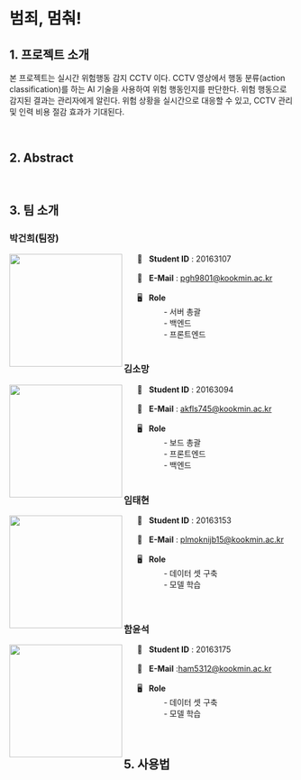 # 범죄, 멈춰!

## 1. 프로젝트 소개


본 프로젝트는 실시간 위험행동 감지 CCTV 이다. CCTV 영상에서 행동 분류(action classification)를 하는 AI 기술을 사용하여 위험 행동인지를 판단한다. 위험 행동으로 감지된 결과는 관리자에게 알린다. 
위험 상황을 실시간으로 대응할 수 있고, CCTV 관리 및 인력 비용 절감 효과가 기대된다.

<br/>

## 2. Abstract

<br/>

## 3. 팀 소개
### **박건희(팀장)**

<img align="left" src = "https://user-images.githubusercontent.com/21096675/112747542-12c93a80-8ff1-11eb-85e9-965e0c9e78d5.png
" width="200px" height="200px">

&nbsp;&nbsp;&nbsp;&nbsp;&nbsp;&nbsp;🐧 &nbsp;&nbsp;**Student ID**    : 20163107  
&nbsp;  
&nbsp;&nbsp;&nbsp;&nbsp;&nbsp;&nbsp;📧 &nbsp;&nbsp;**E-Mail** : pgh9801@kookmin.ac.kr  
&nbsp;  
&nbsp;&nbsp;&nbsp;&nbsp;&nbsp;&nbsp;🖥  &nbsp;&nbsp;**Role**  
&nbsp;&nbsp;&nbsp;&nbsp;&nbsp;&nbsp;&nbsp;&nbsp;&nbsp;&nbsp;&nbsp;&nbsp;&nbsp;&nbsp;&nbsp;&nbsp;&nbsp; -  서버 총괄    
&nbsp;&nbsp;&nbsp;&nbsp;&nbsp;&nbsp;&nbsp;&nbsp;&nbsp;&nbsp;&nbsp;&nbsp;&nbsp;&nbsp;&nbsp;&nbsp;&nbsp; -  백엔드  
&nbsp;&nbsp;&nbsp;&nbsp;&nbsp;&nbsp;&nbsp;&nbsp;&nbsp;&nbsp;&nbsp;&nbsp;&nbsp;&nbsp;&nbsp;&nbsp;&nbsp; -  프론트엔드  
<br/>

### **김소망**

<img align="left" src = "https://user-images.githubusercontent.com/21096675/113386677-b5086a00-93c5-11eb-8388-1901400ac829.png
" width="200px" height="200px">

&nbsp;&nbsp;&nbsp;&nbsp;&nbsp;&nbsp;🐧 &nbsp;&nbsp;**Student ID**    : 20163094  
&nbsp;  
&nbsp;&nbsp;&nbsp;&nbsp;&nbsp;&nbsp;📧 &nbsp;&nbsp;**E-Mail** : akfls745@kookmin.ac.kr  
&nbsp;  
&nbsp;&nbsp;&nbsp;&nbsp;&nbsp;&nbsp;🖥  &nbsp;&nbsp;**Role**  
&nbsp;&nbsp;&nbsp;&nbsp;&nbsp;&nbsp;&nbsp;&nbsp;&nbsp;&nbsp;&nbsp;&nbsp;&nbsp;&nbsp;&nbsp;&nbsp;&nbsp; -  보드 총괄   
&nbsp;&nbsp;&nbsp;&nbsp;&nbsp;&nbsp;&nbsp;&nbsp;&nbsp;&nbsp;&nbsp;&nbsp;&nbsp;&nbsp;&nbsp;&nbsp;&nbsp; -  프론트엔드  
&nbsp;&nbsp;&nbsp;&nbsp;&nbsp;&nbsp;&nbsp;&nbsp;&nbsp;&nbsp;&nbsp;&nbsp;&nbsp;&nbsp;&nbsp;&nbsp;&nbsp; -  백엔드   
<br/>

### **임태현**
<img align="left" src ="https://user-images.githubusercontent.com/21096675/112747550-178dee80-8ff1-11eb-9eb7-8059c506133e.png" width="200px" height="200px">

&nbsp;&nbsp;&nbsp;&nbsp;&nbsp;&nbsp;🐧 &nbsp;&nbsp;**Student ID**    : 20163153  
&nbsp;  
&nbsp;&nbsp;&nbsp;&nbsp;&nbsp;&nbsp;📧 &nbsp;&nbsp;**E-Mail** : plmoknijb15@kookmin.ac.kr   
&nbsp;  
&nbsp;&nbsp;&nbsp;&nbsp;&nbsp;&nbsp;🖥  &nbsp;&nbsp;**Role**  
&nbsp;&nbsp;&nbsp;&nbsp;&nbsp;&nbsp;&nbsp;&nbsp;&nbsp;&nbsp;&nbsp;&nbsp;&nbsp;&nbsp;&nbsp;&nbsp;&nbsp; -  데이터 셋 구축  
&nbsp;&nbsp;&nbsp;&nbsp;&nbsp;&nbsp;&nbsp;&nbsp;&nbsp;&nbsp;&nbsp;&nbsp;&nbsp;&nbsp;&nbsp;&nbsp;&nbsp; -  모델 학습   
<br/>
<br/>
### **함윤석**

<img align="left" src = "https://user-images.githubusercontent.com/21096675/113386691-bafe4b00-93c5-11eb-98d9-9e3933ae8d1c.png
" width="200px" height="200px">

&nbsp;&nbsp;&nbsp;&nbsp;&nbsp;&nbsp;🐧 &nbsp;&nbsp;**Student ID**    : 20163175    
&nbsp;  
&nbsp;&nbsp;&nbsp;&nbsp;&nbsp;&nbsp;📧 &nbsp;&nbsp;**E-Mail** :ham5312@kookmin.ac.kr  
&nbsp;  
&nbsp;&nbsp;&nbsp;&nbsp;&nbsp;&nbsp;🖥  &nbsp;&nbsp;**Role**  
&nbsp;&nbsp;&nbsp;&nbsp;&nbsp;&nbsp;&nbsp;&nbsp;&nbsp;&nbsp;&nbsp;&nbsp;&nbsp;&nbsp;&nbsp;&nbsp;&nbsp; -  데이터 셋 구축  
&nbsp;&nbsp;&nbsp;&nbsp;&nbsp;&nbsp;&nbsp;&nbsp;&nbsp;&nbsp;&nbsp;&nbsp;&nbsp;&nbsp;&nbsp;&nbsp;&nbsp; -  모델 학습   
<br/>
<br/>

## 5. 사용법

